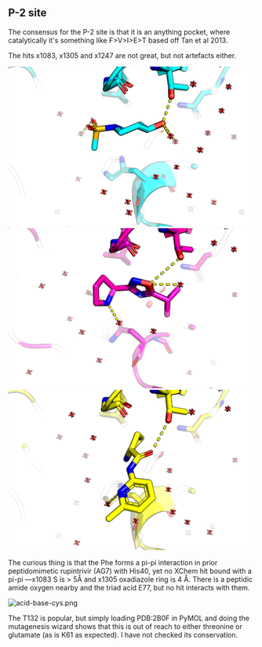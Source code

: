 ## P-2 site

The consensus for the P-2 site is that it is an anything pocket,
where catalytically it's something like F>V>I>E>T based off Tan et al 2013.

The hits x1083, x1305 and x1247 are not great, but not artefacts either.

![x1083](images/x1083.png)
![x1305](images/x1305.png)
![x1247](images/x1247.png)

The curious thing is that the Phe forms a pi-pi interaction in prior peptidomimetic rupintrivir (AG7) with His40,
yet no XChem hit bound with a pi-pi —x1083 S is > 5Å and x1305 oxadiazole ring is 4 Å.
There is a peptidic amide oxygen nearby and the triad acid E77, but no hit interacts with them.

![acid-base-cys.png](acid-base-cys.png)

The T132 is popular, but simply loading PDB:2B0F in PyMOL and doing the mutagenesis wizard shows that
this is out of reach to either threonine or glutamate (as is K61 as expected).
I have not checked its conservation.


